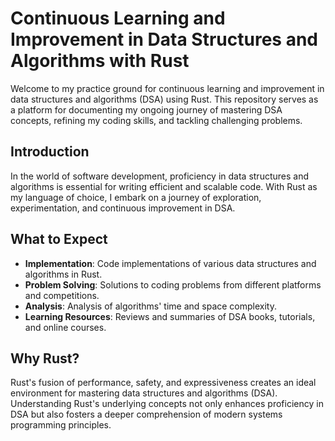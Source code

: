 # Continuous Learning and Improvement in Data Structures and Algorithms with Rust

Welcome to my practice ground for continuous learning and improvement in data structures and algorithms (DSA) using Rust. This repository serves as a platform for documenting my ongoing journey of mastering DSA concepts, refining my coding skills, and tackling challenging problems.

## Introduction

In the world of software development, proficiency in data structures and algorithms is essential for writing efficient and scalable code. With Rust as my language of choice, I embark on a journey of exploration, experimentation, and continuous improvement in DSA.

## What to Expect

- **Implementation**: Code implementations of various data structures and algorithms in Rust.
- **Problem Solving**: Solutions to coding problems from different platforms and competitions.
- **Analysis**: Analysis of algorithms' time and space complexity.
- **Learning Resources**: Reviews and summaries of DSA books, tutorials, and online courses.


## Why Rust?

Rust's fusion of performance, safety, and expressiveness creates an ideal environment for mastering data structures and algorithms (DSA). Understanding Rust's underlying concepts not only enhances proficiency in DSA but also fosters a deeper comprehension of modern systems programming principles.
